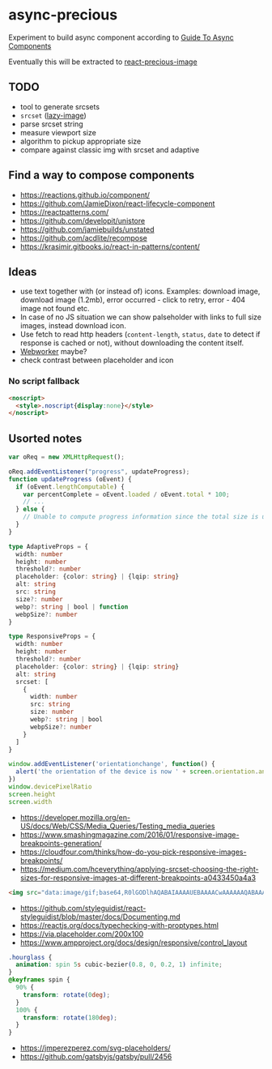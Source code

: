 # async-precious

Experiment to build async component according to [Guide To Async Components](https://github.com/stereobooster/guide-to-async-components)

Eventually this will be extracted to [react-precious-image](https://github.com/stereobooster/react-precious-image)

## TODO

* tool to generate srcsets
* `srcset` ([lazy-image](https://meowni.ca/lazy-image/))
* parse srcset string
* measure viewport size
* algorithm to pickup appropriate size
* compare against classic img with srcset and adaptive

## Find a way to compose components

* https://reactions.github.io/component/
* https://github.com/JamieDixon/react-lifecycle-component
* https://reactpatterns.com/
* https://github.com/developit/unistore
* https://github.com/jamiebuilds/unstated
* https://github.com/acdlite/recompose
* https://krasimir.gitbooks.io/react-in-patterns/content/


## Ideas

* use text together with (or instead of) icons. Examples: download image, download image (1.2mb), error occurred - click to retry, error - 404 image not found etc.
* In case of no JS situation we can show palseholder with links to full size images, instead download icon.
* Use fetch to read http headers (`content-length`, `status`, `date` to detect if response is cached or not), without downloading the content itself.
* [Webworker](https://aerotwist.com/blog/one-weird-trick/) maybe?
* check contrast between placeholder and icon

### No script fallback

```html
<noscript>
  <style>.noscript{display:none}</style>
</noscript>
```

## Usorted notes

```js
var oReq = new XMLHttpRequest();

oReq.addEventListener("progress", updateProgress);
function updateProgress (oEvent) {
  if (oEvent.lengthComputable) {
    var percentComplete = oEvent.loaded / oEvent.total * 100;
    // ...
  } else {
    // Unable to compute progress information since the total size is unknown
  }
}
```

```ts
type AdaptiveProps = {
  width: number
  height: number
  threshold?: number
  placeholder: {color: string} | {lqip: string}
  alt: string
  src: string
  size?: number
  webp?: string | bool | function
  webpSize?: number
}

type ResponsiveProps = {
  width: number
  height: number
  threshold?: number
  placeholder: {color: string} | {lqip: string}
  alt: string
  srcset: [
    {
      width: number
      src: string
      size: number
      webp?: string | bool
      webpSize?: number
    }
  ]
}
```

```js
window.addEventListener('orientationchange', function() {
  alert('the orientation of the device is now ' + screen.orientation.angle)
})
window.devicePixelRatio
screen.height
screen.width
```

* https://developer.mozilla.org/en-US/docs/Web/CSS/Media_Queries/Testing_media_queries
* https://www.smashingmagazine.com/2016/01/responsive-image-breakpoints-generation/
* https://cloudfour.com/thinks/how-do-you-pick-responsive-images-breakpoints/
* https://medium.com/hceverything/applying-srcset-choosing-the-right-sizes-for-responsive-images-at-different-breakpoints-a0433450a4a3

```html
<img src="data:image/gif;base64,R0lGODlhAQABAIAAAAUEBAAAACwAAAAAAQABAAACAkQBADs=" />
```

* https://github.com/styleguidist/react-styleguidist/blob/master/docs/Documenting.md
* https://reactjs.org/docs/typechecking-with-proptypes.html
* https://via.placeholder.com/200x100
* https://www.ampproject.org/docs/design/responsive/control_layout

```css
.hourglass {
  animation: spin 5s cubic-bezier(0.8, 0, 0.2, 1) infinite;
}
@keyframes spin {
  90% {
    transform: rotate(0deg);
  }
  100% {
    transform: rotate(180deg);
  }
}
```

* https://jmperezperez.com/svg-placeholders/
* https://github.com/gatsbyjs/gatsby/pull/2456
